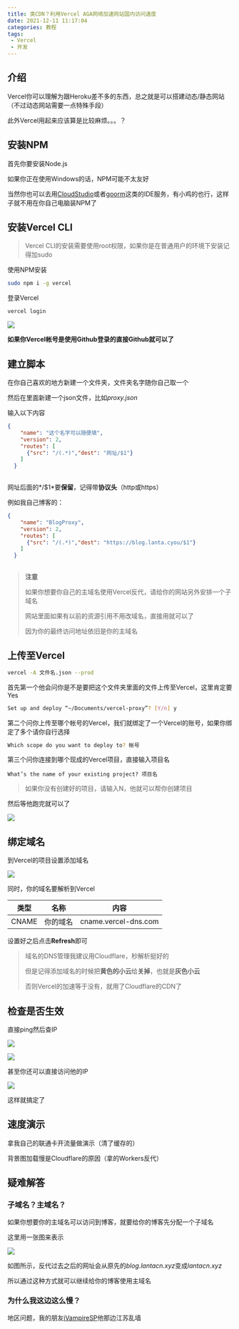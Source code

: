 ```yaml
---
title: 类CDN？利用Vercel AGA网络加速网站国内访问速度
date: 2021-12-11 11:17:04
categories: 教程
tags: 
 - Vercel
 - 开发
---
```


## 介绍

Vercel你可以理解为跟Heroku差不多的东西，总之就是可以搭建动态/静态网站（不过动态网站需要一点特殊手段）

此外Vercel用起来应该算是比较麻烦。。。？

## 安装NPM

首先你要安装Node.js

如果你正在使用Windows的话，NPM可能不太友好

当然你也可以去用[CloudStudio](https://cloudstudio.net/)或者[goorm](https://ide.goorm.io/)这类的IDE服务，有小鸡的也行，这样子就不用在你自己电脑装NPM了

## 安装Vercel CLI

>Vercel CLI的安装需要使用root权限，如果你是在普通用户的环境下安装记得加sudo

使用NPM安装

~~~bash
sudo npm i -g vercel
~~~

登录Vercel

~~~bash
vercel login
~~~

![](https://pic.lanta.cyou/img/20220326073022.png)

**如果你Vercel帐号是使用Github登录的直接Github就可以了**

## 建立脚本

在你自己喜欢的地方新建一个文件夹，文件夹名字随你自己取一个

然后在里面新建一个json文件，比如*proxy.json*

输入以下内容

~~~json
{
    "name": "这个名字可以随便填",
    "version": 2,
    "routes": [
      {"src": "/(.*)","dest": "网址/$1"}
    ]
  }
  
~~~

网址后面的*/$1*要**保留**，记得带**协议头**（http或https）

例如我自己博客的：

~~~json
{
    "name": "BlogProxy",
    "version": 2,
    "routes": [
      {"src": "/(.*)","dest": "https://blog.lanta.cyou/$1"}
    ]
  }
  
~~~

<div class="warning">

>**注意**
>
>如果你想要你自己的主域名使用Vercel反代，请给你的网站另外安排一个子域名
>
>网站里面如果有以前的资源引用不用改域名，直接用就可以了
>
>因为你的最终访问地址依旧是你的主域名

</div>

## 上传至Vercel

~~~bash
vercel -A 文件名.json --prod
~~~

首先第一个他会问你是不是要把这个文件夹里面的文件上传至Vercel，这里肯定要Yes

~~~bash
Set up and deploy “~/Documents/vercel-proxy”? [Y/n] y
~~~

第二个问你上传至哪个帐号的Vercel，我们就绑定了一个Vercel的账号，如果你绑定了多个请你自行选择

~~~bash
Which scope do you want to deploy to? 帐号
~~~

第三个问你连接到哪个现成的Vercel项目，直接输入项目名

~~~
What’s the name of your existing project? 项目名
~~~

<div class="info">

>如果你没有创建好的项目，请输入N，他就可以帮你创建项目

</div>

然后等他跑完就可以了

![](https://pic.lanta.cyou/img/20220326073500.png)

## 绑定域名

到Vercel的项目设置添加域名

![](https://pic.lanta.cyou/img/2021-12-11_11-42.png)

同时，你的域名要解析到Vercel

| 类型  | 名称     | 内容                 |
| ----- | -------- | -------------------- |
| CNAME | 你的域名 | cname.vercel-dns.com |

设置好之后点击**Refresh**即可

>域名的DNS管理我建议用Cloudflare，秒解析挺好的
>
>但是记得添加域名的时候把**黄色的小云**给**关掉**，也就是**灰色小云**
>
>否则Vercel的加速等于没有，就用了Cloudflare的CDN了

## 检查是否生效

直接ping然后查IP

![](https://pic.lanta.cyou/img/2021-12-11_12-01_1.png)

![](https://pic.lanta.cyou/img/2021-12-11_12-03.png)

甚至你还可以直接访问他的IP

![](https://pic.lanta.cyou/img/2021-12-11_12-03_1.png)

这样就搞定了

## 速度演示

拿我自己的联通卡开流量做演示（清了缓存的）

背景图加载慢是Cloudflare的原因（拿的Workers反代）

<link rel="stylesheet" href="https://g.alicdn.com/de/prismplayer/2.9.16/skins/default/aliplayer-min.css" />

<script type="text/javascript" charset="utf-8" src="https://g.alicdn.com/de/prismplayer/2.9.16/aliplayer-min.js"></script>

<div class="prism-player" id="player-con"></div><script>var player = new Aliplayer({  "id": "player-con",  "source": "https://cdn.lanta.cyou/ScreenRecord-2021-12-11-12-18-53.mp4",  "width": "100%",  "height": "500px",  "autoplay": false,  "isLive": false,  "cover": "",  "rePlay": false,  "playsinline": true,  "preload": true,  "controlBarVisibility": "hover",  "useH5Prism": true}, function (player) {    console.log("The player is created");  });</script>

## 疑难解答

### 子域名？主域名？

如果你想要你的主域名可以访问到博客，就要给你的博客先分配一个子域名

这里用一张图来表示

![](https://pic.lanta.cyou/img/2021-12-11_11-41.png)

如图所示，反代过去之后的网址会从原先的*blog.lantacn.xyz*变成*lantacn.xyz*

所以通过这种方式就可以继续给你的博客使用主域名

### 为什么我这边这么慢？

地区问题，我的朋友[iVampireSP](https://ivampiresp.com/)他那边江苏乱墙
